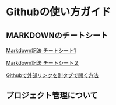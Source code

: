 # Githubの使い方ガイド

## MARKDOWNのチートシート

[Markdown記法 チートシート1](https://gist.github.com/mignonstyle/083c9e1651d7734f84c99b8cf49d57fa)

[Markdown記法 チートシート２](https://qiita.com/tbpgr/items/989c6badefff69377da7)

[Githubで外部リンクを別タブで開く方法](https://qiita.com/KumanoT/items/c91390898573978fc979)
## プロジェクト管理について
